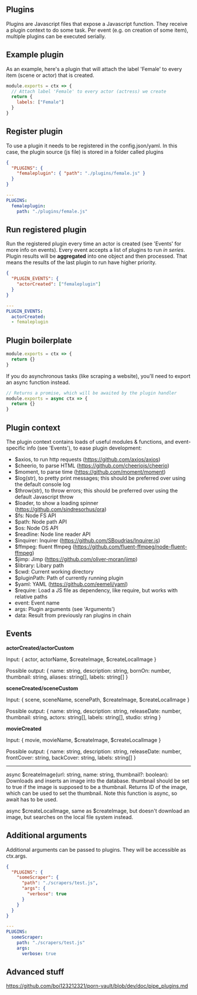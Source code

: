 ## Plugins

Plugins are Javascript files that expose a Javascript function.
They receive a plugin context to do some task.
Per event (e.g. on creation of some item), multiple plugins can be executed serially.

## Example plugin

As an example, here's a plugin that will attach the label 'Female' to every item (scene or actor) that is created.

```js
module.exports = ctx => {
  // Attach label 'Female' to every actor (actress) we create
  return {
    labels: ["Female"]
  }
}
```

## Register plugin

To use a plugin it needs to be registered in the config.json/yaml.
In this case, the plugin source (js file) is stored in a folder called plugins

``` json
{
  "PLUGINS": {
    "femaleplugin": { "path": "./plugins/female.js" }
  }
}
```


``` yaml
---
PLUGINS:
  femaleplugin:
    path: "./plugins/female.js"
```

## Run registered plugin

Run the registered plugin every time an actor is created (see 'Events' for more info on events).
Every event accepts a list of plugins to run *in series*.
Plugin results will be **aggregated** into one object and then processed.
That means the results of the last plugin to run have higher priority.

```json
{
  "PLUGIN_EVENTS": {
    "actorCreated": ["femaleplugin"]
  }
}
```


```yaml
---
PLUGIN_EVENTS:
  actorCreated:
  - femaleplugin

```

## Plugin boilerplate

``` js
module.exports = ctx => {
  return {}
}
```

If you do asynchronous tasks (like scraping a website), you'll need to export an async function instead.

``` js
// Returns a promise, which will be awaited by the plugin handler
module.exports = async ctx => {
  return {}
}
```

## Plugin context

The plugin context contains loads of useful modules & functions, and event-specific info (see 'Events'), to ease plugin development:

- $axios, to run http requests (https://github.com/axios/axios)
- $cheerio, to parse HTML (https://github.com/cheeriojs/cheerio)
- $moment, to parse time (https://github.com/moment/moment)
- $log(str), to pretty print messages; this should be preferred over using the default console log
- $throw(str), to throw errors; this should be preferred over using the default Javascript throw
- $loader, to show a loading spinner (https://github.com/sindresorhus/ora)
- $fs: Node FS API
- $path: Node path API
- $os: Node OS API
- $readline: Node line reader API
- $inquirer: Inquirer (https://github.com/SBoudrias/Inquirer.js)
- $ffmpeg: fluent ffmpeg (https://github.com/fluent-ffmpeg/node-fluent-ffmpeg)
- $jimp: Jimp (https://github.com/oliver-moran/jimp)
- $library: Libary path
- $cwd: Current working directory
- $pluginPath: Path of currently running plugin
- $yaml: YAML (https://github.com/eemeli/yaml)
- $require: Load a JS file as dependency, like require, but works with relative paths
- event: Event name
- args: Plugin arguments (see 'Arguments')
- data: Result from previously ran plugins in chain

## Events

**actorCreated/actorCustom**

Input: { actor, actorName, $createImage, $createLocalImage }

Possible output: { name: string, description: string, bornOn: number, thumbnail: string, aliases: string[], labels: string[] }

**sceneCreated/sceneCustom**

Input: { scene, sceneName, scenePath, $createImage, $createLocalImage }

Possible output: { name: string, description: string, releaseDate: number, thumbnail: string, actors: string[], labels: string[], studio: string }

**movieCreated**

Input: { movie, movieName, $createImage, $createLocalImage }

Possible output: { name: string, description: string, releaseDate: number, frontCover: string, backCover: string, labels: string[] }

***

async $createImage(url: string, name: string, thumbnail?: boolean): Downloads and inserts an image into the database. thumbnail should be set to true if the image is supposed to be a thumbnail.
Returns ID of the image, which can be used to set the thumbnail.
Note this function is async, so await has to be used.

async $createLocalImage, same as $createImage, but doesn't download an image, but searches on the local file system instead.

## Additional arguments

Additional arguments can be passed to plugins.
They will be accessible as ctx.args.

```json
{
  "PLUGINS": {
    "someScraper": {
      "path": "./scrapers/test.js",
      "args": {
        "verbose": true
      }
    }
  }
}
```

```yaml
---
PLUGINS:
  someScraper:
    path: "./scrapers/test.js"
    args:
      verbose: true

```

## Advanced stuff

https://github.com/boi123212321/porn-vault/blob/dev/doc/pipe_plugins.md
